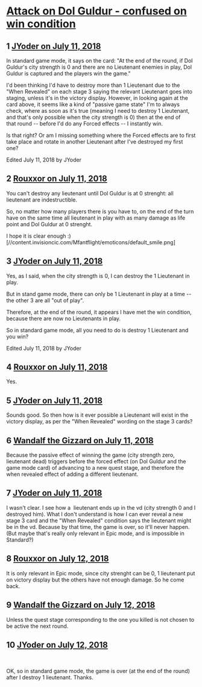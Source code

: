 # [Attack on Dol Guldur - confused on win condition](https://community.fantasyflightgames.com/topic/279060-attack-on-dol-guldur-confused-on-win-condition/)

## 1 [JYoder on July 11, 2018](https://community.fantasyflightgames.com/topic/279060-attack-on-dol-guldur-confused-on-win-condition/?do=findComment&comment=3400981)

In standard game mode, it says on the card: "At the end of the round, if Dol Guldur's city strength is 0 and there are no Lieutenant enemies in play, Dol Guldur is captured and the players win the game."

I'd been thinking I'd have to destroy more than 1 Lieutenant due to the "When Revealed" on each stage 3 saying the relevant Lieutenant goes into staging, unless it's in the victory display. However, in looking again at the card above, it seems like a kind of "passive game state" I'm to always check, where as soon as it's true (meaning I need to destroy 1 Lieutenant, and that's only possible when the city strength is 0) then at the end of that round -- before I'd do any Forced effects -- I instantly win.

Is that right? Or am I missing something where the Forced effects are to first take place and rotate in another Lieutenant after I've destroyed my first one?

Edited July 11, 2018 by JYoder

## 2 [Rouxxor on July 11, 2018](https://community.fantasyflightgames.com/topic/279060-attack-on-dol-guldur-confused-on-win-condition/?do=findComment&comment=3401232)

You can't destroy any lieutenant until Dol Guldur is at 0 strenght: all lieutenant are indestructible.

So, no matter how many players there is you have to, on the end of the turn have on the same time all lieutenant in play with as many damage as life point and Dol Guldur at 0 strenght.

I hope it is clear enough :) [//content.invisioncic.com/Mfantflight/emoticons/default_smile.png]

## 3 [JYoder on July 11, 2018](https://community.fantasyflightgames.com/topic/279060-attack-on-dol-guldur-confused-on-win-condition/?do=findComment&comment=3401331)

Yes, as I said, when the city strength is 0, I can destroy the 1 Lieutenant in play.

But in stand game mode, there can only be 1 Lieutenant in play at a time -- the other 3 are all "out of play".

Therefore, at the end of the round, it appears I have met the win condition, because there are now no Lieutenants in play.

So in standard game mode, all you need to do is destroy 1 Lieutenant and you win?

Edited July 11, 2018 by JYoder

## 4 [Rouxxor on July 11, 2018](https://community.fantasyflightgames.com/topic/279060-attack-on-dol-guldur-confused-on-win-condition/?do=findComment&comment=3401376)

Yes.

## 5 [JYoder on July 11, 2018](https://community.fantasyflightgames.com/topic/279060-attack-on-dol-guldur-confused-on-win-condition/?do=findComment&comment=3401793)

Sounds good. So then how is it ever possible a Lieutenant will exist in the victory display, as per the "When Revealed" wording on the stage 3 cards?

## 6 [Wandalf the Gizzard on July 11, 2018](https://community.fantasyflightgames.com/topic/279060-attack-on-dol-guldur-confused-on-win-condition/?do=findComment&comment=3401812)

Because the passive effect of winning the game (city strength zero, lieutenant dead) triggers before the forced effect (on Dol Guldur and the game mode card) of advancing to a new quest stage, and therefore the when revealed effect of adding a different lieutenant.

## 7 [JYoder on July 11, 2018](https://community.fantasyflightgames.com/topic/279060-attack-on-dol-guldur-confused-on-win-condition/?do=findComment&comment=3401956)

I wasn't clear. I see how a  lieutenant﻿ ends up in the vd (city strength 0 and I destroyed him). What I don't understand is how I can ever reveal a new stage 3 card and the "When Revealed" condition says the lieutenant might be in the vd. Because by that time, the game is over, so it'll never happen. (But maybe that's really only relevant in Epic mode, and is impossible in Standard?)

## 8 [Rouxxor on July 12, 2018](https://community.fantasyflightgames.com/topic/279060-attack-on-dol-guldur-confused-on-win-condition/?do=findComment&comment=3402295)

It is only relevant in Epic mode, since city strenght can be 0, 1 lieutenant put on victory display but the others have not enough damage. So he come back.

## 9 [Wandalf the Gizzard on July 12, 2018](https://community.fantasyflightgames.com/topic/279060-attack-on-dol-guldur-confused-on-win-condition/?do=findComment&comment=3402361)

Unless the quest stage corresponding to the one you killed is not chosen to be active the next round.

## 10 [JYoder on July 12, 2018](https://community.fantasyflightgames.com/topic/279060-attack-on-dol-guldur-confused-on-win-condition/?do=findComment&comment=3402807)

 

OK, so in standard game mode, the game is over (at the end of the round) after I destroy 1 lieutenant. Thanks.

 


